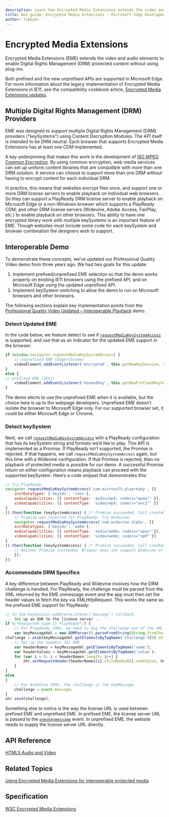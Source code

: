 ```yaml
---
description: Learn how Encrypted Media Extensions extends the video and audio elements to enable Digital Rights Management (DRM) protected content without using plug-ins.
title: Dev guide: Encrypted Media Extensions - Microsoft Edge Development
author: libbymc
---
```


# Encrypted Media Extensions

Encrypted Media Extensions (EME) extends the video and audio elements to enable Digital Rights Management (DRM) protected content without using plug-ins. 

Both prefixed and the new unprefixed APIs are supported in Microsoft Edge.  For more information about the legacy implementation of Encrypted Media Extensions in IE11, see the compatibility cookbook article, [Encrypted Media Extensions updates](https://msdn.microsoft.com/library/mt598601(v=vs.85).aspx).

## Multiple Digital Rights Management (DRM) Providers

EME was designed to support multiple Digital Rights Management (DRM) providers ("keySystems") using Content Decryption Modules.  The API itself is intended to be DRM neutral.  Each browser that supports Encrypted Media Extensions has at least one CDM implemented.

A key underpinning that makes this work is the development of [ISO MPEG Common Encryption](http://www.iso.org/iso/home/store/catalogue_ics/catalogue_detail_ics.htm?csnumber=65271).  By using common encryption, web media services can set up uniform content libraries that are compatible with more than one DRM solution.  A service can choose to support more than one DRM without having to encrypt content for each individual DRM.

In practice, this means that websites encrypt files once, and support one or more DRM license servers to enable playback on individual web browsers.  So they can support a PlayReady DRM license server to enable playback on Microsoft Edge or a non-Windows browser which supports a PlayReady CDM; and other DRM license servers (Widevine, Adobe Access, FairPlay, etc.) to enable playback on other browsers.  This ability to have one encrypted library work with multiple keySystems is an important feature of EME. Though websites must include some code for each keySystem and browser combination the designers wish to support.

## Interoperable Demo

To demonstrate these concepts, we’ve updated our Professional Quality Video demo from three years ago. We had two goals for this update:

1. Implement prefixed/unprefixed EME selection so that the demo works properly on existing IE11 browsers using the prefixed API, and on Microsoft Edge using the updated unprefixed API.
2. Implement keySystem switching to allow the demo to run on Microsoft browsers and other browsers.

The following sections explain key implementation points from the [Professional Quality Video Updated – Interoperable Playback](https://developer.microsoft.com/en-us/microsoft-edge/testdrive/demos/eme/) demo.

### Detect Updated EME

In the code below, we feature detect to see if [`requestMediaKeySystemAccess`](https://msdn.microsoft.com/library/mt573145(v=vs.85).aspx) is supported, and use that as an indicator for the updated EME support in the browser:

``` js
if (window.navigator.requestMediaKeySystemAccess) {
	// unprefixed EME (Edge/Chrome)
	videoElement.addEventListener('encrypted', this.getNewKeySession, false);
}
else {
// prefixed EME (IE11)
	videoElement.addEventListener('msneedkey', this.getNewPrefixedKeySession, false);
}
```

The demo elects to use the unprefixed EME when it is available, but the choice here is up to the webpage developers.  Unprefixed EME doesn’t isolate the browser to Microsoft Edge only.  For our supported browser set, it could be either Microsoft Edge or Chrome.

### Detect keySystem

Next, we call [`requestMediaKeySystemAccess`](https://msdn.microsoft.com/library/mt573145(v=vs.85).aspx) with a PlayReady configuration that has its keySystem string and formats we’d like to play.  This API is implemented as a Promise.  If PlayReady isn’t supported, the Promise is rejected.  If that happens, we call `requestMediaKeySystemAccess` again, but this time with a Widevine configuration.  If that Promise is rejected, then no playback of protected media is possible for our demo.  A successful Promise return on either configuration means playback can proceed with the supported keySystem.  Here’s a code snippet that demonstrates this:

``` js
// Try PlayReady
navigator.requestMediaKeySystemAccess('com.microsoft.playready', [{
	initDataTypes: ['keyids', 'cenc'],
	audioCapabilities: [{ contentType: 'audio/mp4; codecs="mp4a"' }],
	videoCapabilities: [{ contentType: 'video/mp4; codecs="avc1"' }]
}
]).then(function (keySystemAccess) { /* Promise succeeded. Call createMediaKeys */},function () {
	// Promise was rejected for PlayReady. Try Widevine.
	navigator.requestMediaKeySystemAccess('com.widevine.alpha', [{
	initDataTypes: ['keyids', 'webm'],
	audioCapabilities: [{ contentType: 'audio/webm; codecs="opus"'}],
	videoCapabilities: [{ contentType: 'video/webm; codecs="vp9"'}]
}
]).then(function (keySystemAccess) { /* Promise succeeded. Call createMediaKeys */ }, function () {
	// Neither Promise succeeded. Browser does not support Widevine or PlayReady
	});
});
```

### Accommodate DRM Specifics
A key difference between PlayReady and Widevine involves how the DRM challenge is handled.  For PlayReady, the challenge must be parsed from the XML returned by the EME onmessage event and the app must then set the header values to fetch the key via XMLHttpRequest. This works the same as the prefixed EME support for PlayReady:

``` js
// In the keySession.addEventListener(‘message’) callback.
... Set up an XHR to the license server ...
if (/*keySystem type is PlayReady*/) {
	// For PlayReady CDMs, we need to dig the Challenge out of the XML.
	var keyMessageXml = new DOMParser().parseFromString(String.fromCharCode.apply(null, new Uint16Array(event.message)), 'application/xml');
challenge = atob(keyMessageXml.getElementsByTagName('Challenge')[0].childNodes[0].nodeValue);
	// Set up the headers for XHR
	var headerNames = keyMessageXml.getElementsByTagName('name');
	var headerValues = keyMessageXml.getElementsByTagName('value');
	for (var i = 0; i < headerNames.length; i++) {
		xhr.setRequestHeader(headerNames[i].childNodes[0].nodeValue, headerValues[i].childNodes[0].nodeValue);
	}
}
else
{
	// For WideVine CDMs, the challenge is the keyMessage.
	challenge = event.message;
}
xhr.send(challenge);
```
Something else to notice is the way the license URL is used between prefixed EME and unprefixed EME.  In prefixed EME, the license server URL is passed to the [`onmskeymessage`](https://msdn.microsoft.com/library/dn255026(v=vs.85).aspx) event. In unprefixed EME, the website needs to supply the license server URL directly.



## API Reference 
[HTML5 Audio and Video](https://msdn.microsoft.com/library/hh772500(v=vs.85).aspx)

## Related Topics
[Using Encrypted Media Extensions for interoperable protected media](https://blogs.windows.com/msedgedev/2015/10/27/using-encrypted-media-extensions-for-interoperable-protected-media/)

## Specification 
[W3C Encrypted Media Extensions](http://go.microsoft.com/fwlink/p/?linkid=386755)


